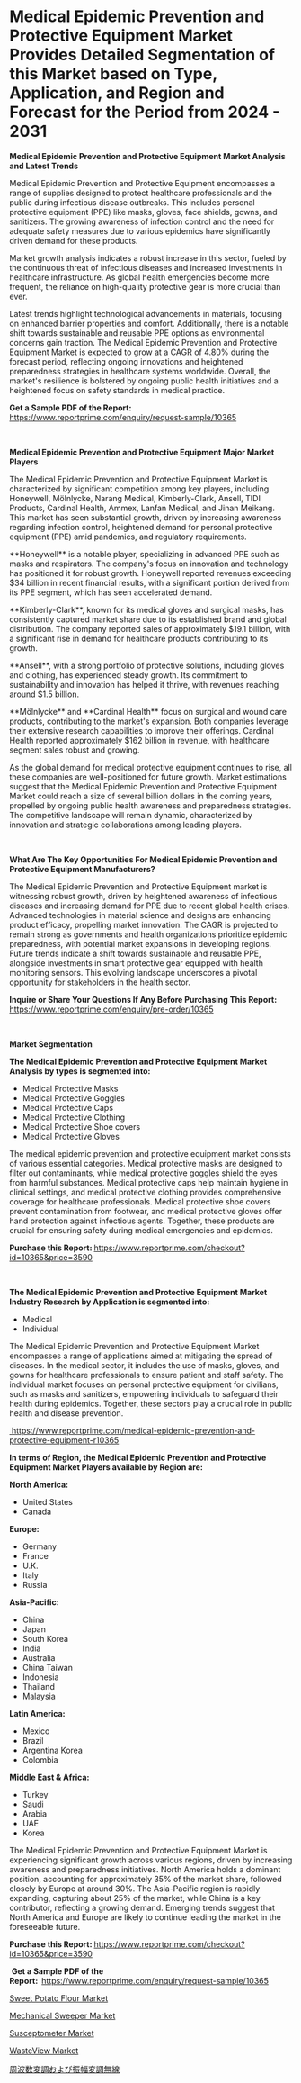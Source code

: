 <p><h1>Medical Epidemic Prevention and Protective Equipment Market Provides Detailed Segmentation of this Market based on Type, Application, and Region and Forecast for the Period from 2024 - 2031</h1></p><p><strong>Medical Epidemic Prevention and Protective Equipment Market Analysis and Latest Trends</strong></p>
<p><p>Medical Epidemic Prevention and Protective Equipment encompasses a range of supplies designed to protect healthcare professionals and the public during infectious disease outbreaks. This includes personal protective equipment (PPE) like masks, gloves, face shields, gowns, and sanitizers. The growing awareness of infection control and the need for adequate safety measures due to various epidemics have significantly driven demand for these products.</p><p>Market growth analysis indicates a robust increase in this sector, fueled by the continuous threat of infectious diseases and increased investments in healthcare infrastructure. As global health emergencies become more frequent, the reliance on high-quality protective gear is more crucial than ever.</p><p>Latest trends highlight technological advancements in materials, focusing on enhanced barrier properties and comfort. Additionally, there is a notable shift towards sustainable and reusable PPE options as environmental concerns gain traction. The Medical Epidemic Prevention and Protective Equipment Market is expected to grow at a CAGR of 4.80% during the forecast period, reflecting ongoing innovations and heightened preparedness strategies in healthcare systems worldwide. Overall, the market's resilience is bolstered by ongoing public health initiatives and a heightened focus on safety standards in medical practice.</p></p>
<p><strong>Get a Sample PDF of the Report:&nbsp;</strong> <a href="https://www.reportprime.com/enquiry/request-sample/10365">https://www.reportprime.com/enquiry/request-sample/10365</a></p>
<p>&nbsp;</p>
<p><strong>Medical Epidemic Prevention and Protective Equipment Major Market Players</strong></p>
<p><p>The Medical Epidemic Prevention and Protective Equipment Market is characterized by significant competition among key players, including Honeywell, Mölnlycke, Narang Medical, Kimberly-Clark, Ansell, TIDI Products, Cardinal Health, Ammex, Lanfan Medical, and Jinan Meikang. This market has seen substantial growth, driven by increasing awareness regarding infection control, heightened demand for personal protective equipment (PPE) amid pandemics, and regulatory requirements.</p><p>**Honeywell** is a notable player, specializing in advanced PPE such as masks and respirators. The company's focus on innovation and technology has positioned it for robust growth. Honeywell reported revenues exceeding $34 billion in recent financial results, with a significant portion derived from its PPE segment, which has seen accelerated demand.</p><p>**Kimberly-Clark**, known for its medical gloves and surgical masks, has consistently captured market share due to its established brand and global distribution. The company reported sales of approximately $19.1 billion, with a significant rise in demand for healthcare products contributing to its growth.</p><p>**Ansell**, with a strong portfolio of protective solutions, including gloves and clothing, has experienced steady growth. Its commitment to sustainability and innovation has helped it thrive, with revenues reaching around $1.5 billion.</p><p>**Mölnlycke** and **Cardinal Health** focus on surgical and wound care products, contributing to the market's expansion. Both companies leverage their extensive research capabilities to improve their offerings. Cardinal Health reported approximately $162 billion in revenue, with healthcare segment sales robust and growing.</p><p>As the global demand for medical protective equipment continues to rise, all these companies are well-positioned for future growth. Market estimations suggest that the Medical Epidemic Prevention and Protective Equipment Market could reach a size of several billion dollars in the coming years, propelled by ongoing public health awareness and preparedness strategies. The competitive landscape will remain dynamic, characterized by innovation and strategic collaborations among leading players.</p></p>
<p>&nbsp;</p>
<p><strong>What Are The Key Opportunities For Medical Epidemic Prevention and Protective Equipment Manufacturers?</strong></p>
<p><p>The Medical Epidemic Prevention and Protective Equipment market is witnessing robust growth, driven by heightened awareness of infectious diseases and increasing demand for PPE due to recent global health crises. Advanced technologies in material science and designs are enhancing product efficacy, propelling market innovation. The CAGR is projected to remain strong as governments and health organizations prioritize epidemic preparedness, with potential market expansions in developing regions. Future trends indicate a shift towards sustainable and reusable PPE, alongside investments in smart protective gear equipped with health monitoring sensors. This evolving landscape underscores a pivotal opportunity for stakeholders in the health sector.</p></p>
<p><strong>Inquire or Share Your Questions If Any Before Purchasing This Report:</strong> <a href="https://www.reportprime.com/enquiry/pre-order/10365">https://www.reportprime.com/enquiry/pre-order/10365</a></p>
<p>&nbsp;</p>
<p><strong>Market Segmentation</strong></p>
<p><strong>The Medical Epidemic Prevention and Protective Equipment Market Analysis by types is segmented into:</strong></p>
<p><ul><li>Medical Protective Masks</li><li>Medical Protective Goggles</li><li>Medical Protective Caps</li><li>Medical Protective Clothing</li><li>Medical Protective Shoe covers</li><li>Medical Protective Gloves</li></ul></p>
<p><p>The medical epidemic prevention and protective equipment market consists of various essential categories. Medical protective masks are designed to filter out contaminants, while medical protective goggles shield the eyes from harmful substances. Medical protective caps help maintain hygiene in clinical settings, and medical protective clothing provides comprehensive coverage for healthcare professionals. Medical protective shoe covers prevent contamination from footwear, and medical protective gloves offer hand protection against infectious agents. Together, these products are crucial for ensuring safety during medical emergencies and epidemics.</p></p>
<p><strong>Purchase this Report:&nbsp;</strong><a href="https://www.reportprime.com/checkout?id=10365&price=3590">https://www.reportprime.com/checkout?id=10365&price=3590</a></p>
<p>&nbsp;</p>
<p><strong>The Medical Epidemic Prevention and Protective Equipment Market Industry Research by Application is segmented into:</strong></p>
<p><ul><li>Medical</li><li>Individual</li></ul></p>
<p><p>The Medical Epidemic Prevention and Protective Equipment Market encompasses a range of applications aimed at mitigating the spread of diseases. In the medical sector, it includes the use of masks, gloves, and gowns for healthcare professionals to ensure patient and staff safety. The individual market focuses on personal protective equipment for civilians, such as masks and sanitizers, empowering individuals to safeguard their health during epidemics. Together, these sectors play a crucial role in public health and disease prevention.</p></p>
<p><a href="https://www.reportprime.com/medical-epidemic-prevention-and-protective-equipment-r10365">&nbsp;https://www.reportprime.com/medical-epidemic-prevention-and-protective-equipment-r10365</a></p>
<p><strong>In terms of Region, the Medical Epidemic Prevention and Protective Equipment Market Players available by Region are:</strong></p>
<p>
    <p> <strong> North America: </strong>
        <ul>
            <li>United States</li>
            <li>Canada</li>
        </ul>
        </p> 
    <p> <strong> Europe: </strong>
        <ul>
            <li>Germany</li>
            <li>France</li>
            <li>U.K.</li>
            <li>Italy</li>
            <li>Russia</li>
        </ul>
        </p> 
    <p> <strong> Asia-Pacific: </strong>
        <ul>
            <li>China</li>
            <li>Japan</li>
            <li>South Korea</li>
            <li>India</li>
            <li>Australia</li>
            <li>China Taiwan</li>
            <li>Indonesia</li>
            <li>Thailand</li>
            <li>Malaysia</li>
        </ul>
        </p> 
    <p> <strong> Latin America: </strong>
        <ul>
            <li>Mexico</li>
            <li>Brazil</li>
            <li>Argentina Korea</li>
            <li>Colombia</li>
        </ul>
        </p> 
    <p> <strong> Middle East & Africa: </strong>
        <ul>
            <li>Turkey</li>
            <li>Saudi</li>
            <li>Arabia</li>
            <li>UAE</li>
            <li>Korea</li>
        </ul>
    </p>
    </p>
<p><p>The Medical Epidemic Prevention and Protective Equipment Market is experiencing significant growth across various regions, driven by increasing awareness and preparedness initiatives. North America holds a dominant position, accounting for approximately 35% of the market share, followed closely by Europe at around 30%. The Asia-Pacific region is rapidly expanding, capturing about 25% of the market, while China is a key contributor, reflecting a growing demand. Emerging trends suggest that North America and Europe are likely to continue leading the market in the foreseeable future.</p></p>
<p><strong>Purchase this Report: </strong><a href="https://www.reportprime.com/checkout?id=10365&price=3590">https://www.reportprime.com/checkout?id=10365&price=3590</a></p>
<p>&nbsp;<strong>Get a Sample PDF of the Report:&nbsp;&nbsp;</strong><a href="https://www.reportprime.com/enquiry/request-sample/10365">https://www.reportprime.com/enquiry/request-sample/10365</a></p>
<p><strong></strong></p>
<p><p><a href="https://www.linkedin.com/pulse/global-sweet-potato-flour-market-trends-innovations-forward-looking-ivmse?trackingId=1mxGyA69QS6fKrhhdNZnew%3D%3D">Sweet Potato Flour Market</a></p><p><a href="https://issuu.com/reportprime-2/docs/mechanical-sweeper-market-size-2030_8880d497f4ff55">Mechanical Sweeper Market</a></p><p><a href="https://www.linkedin.com/pulse/susceptometer-market-share-analysis-growth-trends-forecasts-tdepe?trackingId=hQ6GfV2SS92AWom0FfNkjA%3D%3D">Susceptometer Market</a></p><p><a href="https://medium.com/@sdonald04328/the-global-wasteview-market-is-projected-to-experience-an-annual-growth-rate-of-10-1-7e34a679b9f3">WasteView Market</a></p><p><a href="https://medium.com/@lillianamurazik2023/frequency-modulation-and-amplitude-modulation-radio-822b55e4ce47?postPublishedType=initial">周波数変調および振幅変調無線</a></p></p>